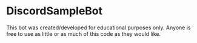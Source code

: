 # DiscordSampleBot

This bot was created/developed for educational purposes only. Anyone is free to use as little or as much of this code as they would like.
